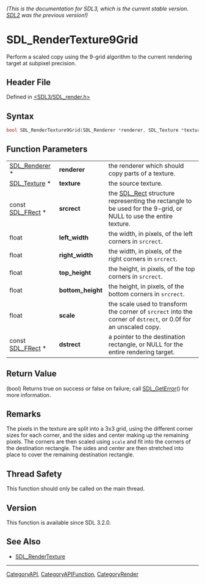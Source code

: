###### (This is the documentation for SDL3, which is the current stable version. [SDL2](https://wiki.libsdl.org/SDL2/) was the previous version!)
# SDL_RenderTexture9Grid

Perform a scaled copy using the 9-grid algorithm to the current rendering target at subpixel precision.

## Header File

Defined in [<SDL3/SDL_render.h>](https://github.com/libsdl-org/SDL/blob/main/include/SDL3/SDL_render.h)

## Syntax

```c
bool SDL_RenderTexture9Grid(SDL_Renderer *renderer, SDL_Texture *texture, const SDL_FRect *srcrect, float left_width, float right_width, float top_height, float bottom_height, float scale, const SDL_FRect *dstrect);
```

## Function Parameters

|                                |                   |                                                                                                                             |
| ------------------------------ | ----------------- | --------------------------------------------------------------------------------------------------------------------------- |
| [SDL_Renderer](SDL_Renderer) * | **renderer**      | the renderer which should copy parts of a texture.                                                                          |
| [SDL_Texture](SDL_Texture) *   | **texture**       | the source texture.                                                                                                         |
| const [SDL_FRect](SDL_FRect) * | **srcrect**       | the [SDL_Rect](SDL_Rect) structure representing the rectangle to be used for the 9-grid, or NULL to use the entire texture. |
| float                          | **left_width**    | the width, in pixels, of the left corners in `srcrect`.                                                                     |
| float                          | **right_width**   | the width, in pixels, of the right corners in `srcrect`.                                                                    |
| float                          | **top_height**    | the height, in pixels, of the top corners in `srcrect`.                                                                     |
| float                          | **bottom_height** | the height, in pixels, of the bottom corners in `srcrect`.                                                                  |
| float                          | **scale**         | the scale used to transform the corner of `srcrect` into the corner of `dstrect`, or 0.0f for an unscaled copy.             |
| const [SDL_FRect](SDL_FRect) * | **dstrect**       | a pointer to the destination rectangle, or NULL for the entire rendering target.                                            |

## Return Value

(bool) Returns true on success or false on failure; call
[SDL_GetError](SDL_GetError)() for more information.

## Remarks

The pixels in the texture are split into a 3x3 grid, using the different
corner sizes for each corner, and the sides and center making up the
remaining pixels. The corners are then scaled using `scale` and fit into
the corners of the destination rectangle. The sides and center are then
stretched into place to cover the remaining destination rectangle.

## Thread Safety

This function should only be called on the main thread.

## Version

This function is available since SDL 3.2.0.

## See Also

- [SDL_RenderTexture](SDL_RenderTexture)

----
[CategoryAPI](CategoryAPI), [CategoryAPIFunction](CategoryAPIFunction), [CategoryRender](CategoryRender)

